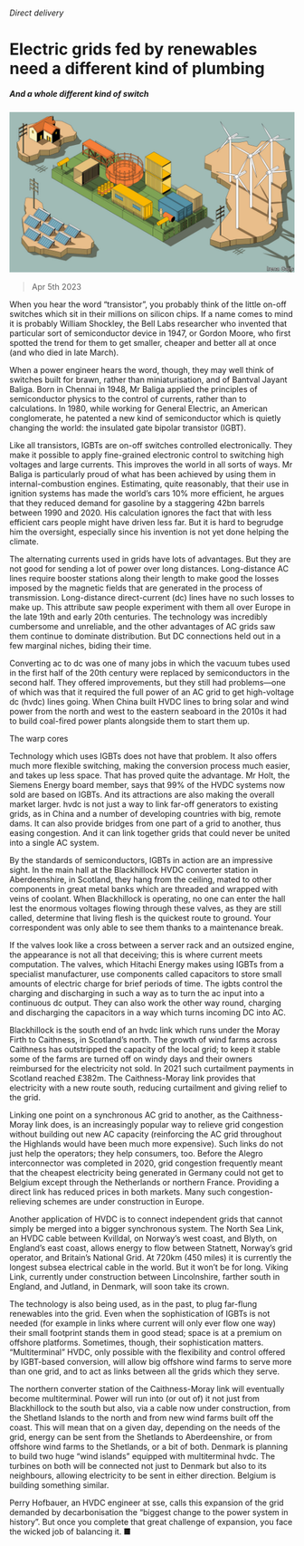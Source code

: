###### Direct delivery

# Electric grids fed by renewables need a different kind of plumbing 

##### And a whole different kind of switch 

![image](images/20230408_TQD003.jpg) 

> Apr 5th 2023 

When you hear the word “transistor”, you probably think of the little on-off switches which sit in their millions on silicon chips. If a name comes to mind it is probably William Shockley, the Bell Labs researcher who invented that particular sort of semiconductor device in 1947, or Gordon Moore, who first spotted the trend for them to get smaller, cheaper and better all at once (and who died in late March).

When a power engineer hears the word, though, they may well think of switches built for brawn, rather than miniaturisation, and of Bantval Jayant Baliga. Born in Chennai in 1948, Mr Baliga applied the principles of semiconductor physics to the control of currents, rather than to calculations. In 1980, while working for General Electric, an American conglomerate, he patented a new kind of semiconductor which is quietly changing the world: the insulated gate bipolar transistor (IGBT). 

Like all transistors, IGBTs are on-off switches controlled electronically. They make it possible to apply fine-grained electronic control to switching high voltages and large currents. This improves the world in all sorts of ways. Mr Baliga is particularly proud of what has been achieved by using them in internal-combustion engines. Estimating, quite reasonably, that their use in ignition systems has made the world’s cars 10% more efficient, he argues that they reduced demand for gasoline by a staggering 42bn barrels between 1990 and 2020. His calculation ignores the fact that with less efficient cars people might have driven less far. But it is hard to begrudge him the oversight, especially since his invention is not yet done helping the climate. 

The alternating currents used in grids have lots of advantages. But they are not good for sending a lot of power over long distances. Long-distance AC lines require booster stations along their length to make good the losses imposed by the magnetic fields that are generated in the process of transmission. Long-distance direct-current (dc) lines have no such losses to make up. This attribute saw people experiment with them all over Europe in the late 19th and early 20th centuries. The technology was incredibly cumbersome and unreliable, and the other advantages of AC grids saw them continue to dominate distribution. But DC connections held out in a few marginal niches, biding their time. 

Converting ac to dc was one of many jobs in which the vacuum tubes used in the first half of the 20th century were replaced by semiconductors in the second half. They offered improvements, but they still had problems—one of which was that it required the full power of an AC grid to get high-voltage dc (hvdc) lines going. When China built HVDC lines to bring solar and wind power from the north and west to the eastern seaboard in the 2010s it had to build coal-fired power plants alongside them to start them up. 

The warp cores

Technology which uses IGBTs does not have that problem. It also offers much more flexible switching, making the conversion process much easier, and takes up less space. That has proved quite the advantage. Mr Holt, the Siemens Energy board member, says that 99% of the HVDC systems now sold are based on IGBTs. And its attractions are also making the overall market larger. hvdc is not just a way to link far-off generators to existing grids, as in China and a number of developing countries with big, remote dams. It can also provide bridges from one part of a grid to another, thus easing congestion. And it can link together grids that could never be united into a single AC system.

By the standards of semiconductors, IGBTs in action are an impressive sight. In the main hall at the Blackhillock HVDC converter station in Aberdeenshire, in Scotland, they hang from the ceiling, mated to other components in great metal banks which are threaded and wrapped with veins of coolant. When Blackhillock is operating, no one can enter the hall lest the enormous voltages flowing through these valves, as they are still called, determine that living flesh is the quickest route to ground. Your correspondent was only able to see them thanks to a maintenance break. 

If the valves look like a cross between a server rack and an outsized engine, the appearance is not all that deceiving; this is where current meets computation. The valves, which Hitachi Energy makes using IGBTs from a specialist manufacturer, use components called capacitors to store small amounts of electric charge for brief periods of time. The igbts control the charging and discharging in such a way as to turn the ac input into a continuous dc output. They can also work the other way round, charging and discharging the capacitors in a way which turns incoming DC into AC.



Blackhillock is the south end of an hvdc link which runs under the Moray Firth to Caithness, in Scotland’s north. The growth of wind farms across Caithness has outstripped the capacity of the local grid; to keep it stable some of the farms are turned off on windy days and their owners reimbursed for the electricity not sold. In 2021 such curtailment payments in Scotland reached £382m. The Caithness-Moray link provides that electricity with a new route south, reducing curtailment and giving relief to the grid.

Linking one point on a synchronous AC grid to another, as the Caithness-Moray link does, is an increasingly popular way to relieve grid congestion without building out new AC capacity (reinforcing the AC grid throughout the Highlands would have been much more expensive). Such links do not just help the operators; they help consumers, too. Before the Alegro interconnector was completed in 2020, grid congestion frequently meant that the cheapest electricity being generated in Germany could not get to Belgium except through the Netherlands or northern France. Providing a direct link has reduced prices in both markets. Many such congestion-relieving schemes are under construction in Europe. 

Another application of HVDC is to connect independent grids that cannot simply be merged into a bigger synchronous system. The North Sea Link, an HVDC cable between Kvilldal, on Norway’s west coast, and Blyth, on England’s east coast, allows energy to flow between Statnett, Norway’s grid operator, and Britain’s National Grid. At 720km (450 miles) it is currently the longest subsea electrical cable in the world. But it won’t be for long. Viking Link, currently under construction between Lincolnshire, farther south in England, and Jutland, in Denmark, will soon take its crown. 

The technology is also being used, as in the past, to plug far-flung renewables into the grid. Even when the sophistication of IGBTs is not needed (for example in links where current will only ever flow one way) their small footprint stands them in good stead; space is at a premium on offshore platforms. Sometimes, though, their sophistication matters. “Multiterminal” HVDC, only possible with the flexibility and control offered by IGBT-based conversion, will allow big offshore wind farms to serve more than one grid, and to act as links between all the grids which they serve. 

The northern converter station of the Caithness-Moray link will eventually become multiterminal. Power will run into (or out of) it not just from Blackhillock to the south but also, via a cable now under construction, from the Shetland Islands to the north and from new wind farms built off the coast. This will mean that on a given day, depending on the needs of the grid, energy can be sent from the Shetlands to Aberdeenshire, or from offshore wind farms to the Shetlands, or a bit of both. Denmark is planning to build two huge “wind islands” equipped with multiterminal hvdc. The turbines on both will be connected not just to Denmark but also to its neighbours, allowing electricity to be sent in either direction. Belgium is building something similar. 

Perry Hofbauer, an HVDC engineer at sse, calls this expansion of the grid demanded by decarbonisation the “biggest change to the power system in history”. But once you complete that great challenge of expansion, you face the wicked job of balancing it. ■

